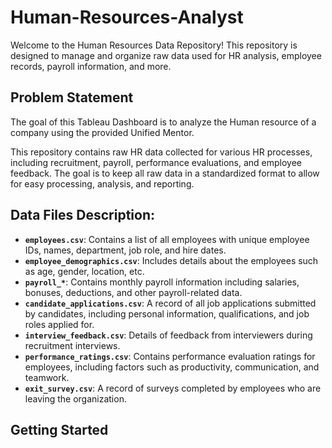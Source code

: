 # Human-Resources-Analyst
Welcome to the Human Resources Data Repository! This repository is designed to manage and organize raw data used for HR analysis, employee records, payroll information, and more. 

## Problem Statement 

The goal of this Tableau Dashboard is to analyze the Human resource of a company using the provided Unified Mentor.

This repository contains raw HR data collected for various HR processes, including recruitment, payroll, performance evaluations, and employee feedback. The goal is to keep all raw data in a standardized format to allow for easy processing, analysis, and reporting.


## Data Files Description:

- **`employees.csv`**: Contains a list of all employees with unique employee IDs, names, department, job role, and hire dates.
- **`employee_demographics.csv`**: Includes details about the employees such as age, gender, location, etc.
- **`payroll_*`**: Contains monthly payroll information including salaries, bonuses, deductions, and other payroll-related data.
- **`candidate_applications.csv`**: A record of all job applications submitted by candidates, including personal information, qualifications, and job roles applied for.
- **`interview_feedback.csv`**: Details of feedback from interviewers during recruitment interviews.
- **`performance_ratings.csv`**: Contains performance evaluation ratings for employees, including factors such as productivity, communication, and teamwork.
- **`exit_survey.csv`**: A record of surveys completed by employees who are leaving the organization.

## Getting Started

